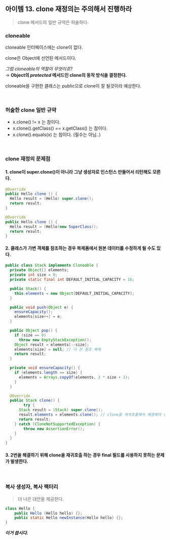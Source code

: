 ## 아이템 13. clone 재정의는 주의해서 진행하라

> clone 메서드의 일반 규약은 허술하다.

### cloneable

cloneable 인터페이스에는 clone이 없다.

clone은 Object에 선언된 메서드이다.

*그럼 cloneable의 역할이 무엇이죠?*<br>&rarr; **Object의 *protected* 메서드인 clone의 동작 방식을 결정한다.**

cloneable을 구현한 클래스는 public으로 clone이 잘 될것이라 예상한다.

<br>

### 허술한 clone 일반 규약

- x.clone() != x 는 참이다.
- x.clone().getClass() == x.getClass() 는 참이다.
- x.clone().equals(x) 는 참이다. (필수는 아님..)

<br>

### clone 재정의 문제점

#### 1. clone이 super.clone()이 아니라 그냥 생성자로 인스턴스 만들어서 리턴해도 모른다.

```java
@Override
public Hello clone () {
  Hello result = (Hello) super.clone();
  return result;
}

@Override
public Hello clone () {
  Hello result = (Hello)new SuperClass();
  return result;
}
```

#### 2. 클래스가 가변 객체를 참조하는 경우 복제품에서 원본 데이터를 수정하게 될 수도 있다.

```java
public class Stack implements Cloneable {
  private Object[] elements;
  private int size = 0;
  private static final int DEFAULT_INITIAL_CAPACITY = 16;

  public Stack() {
    this.elements = new Object[DEFAULT_INITIAL_CAPACITY];
  }

  public void push(Object e) {
    ensureCapacity();
    elements[size++] = e;
  }

  public Object pop() {
    if (size == 0)
      throw new EmptyStackException();
    Object result = elements[--size];
    elements[size] = null; // 다 쓴 참조 해제
    return result;
  }

  private void ensureCapacity() {
    if (elements.length == size) {
      elements = Arrays.copyOf(elements, 2 * size + 1);
    }
  }

  @Override
  public Stack clone() {
		try {
      Stack result = (Stack) super.clone();
      result.elements = elements.clone(); // clone을 재귀호출해서 해결해야 한다.
      return result;
    } catch (CloneNotSupportedException) {
     	throw new AssertionError(); 
    }
  }
}
```

#### 3. 2번을 해결하기 위해 clone을 재귀호출 하는 경우 final 필드를 사용하지 못하는 문제가 발생한다.

<br>

### 복사 생성자, 복사 팩터리

> 더 나은 대안을 제공한다.

```java
class Hello {
	public Hello (Hello hello) {};
 	public static Hello newInstance(Hello hello) {}; 
}
```

***이거 씁시다.***

